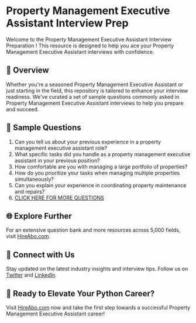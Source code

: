 # Property Management Executive Assistant Interview Prep

Welcome to the Property Management Executive Assistant Interview Preparation ! This resource is designed to help you ace your Property Management Executive Assistant interviews with confidence.

## 🚀 Overview

Whether you're a seasoned Property Management Executive Assistant or just starting in the field, this repository is tailored to enhance your interview readiness. We've curated a set of sample questions commonly asked in Property Management Executive Assistant interviews to help you prepare and succeed.

## 📝 Sample Questions

1. Can you tell us about your previous experience in a property management executive assistant role?
2. What specific tasks did you handle as a property management executive assistant in your previous position?
3. How comfortable are you with managing a large portfolio of properties?
4. How do you prioritize your tasks when managing multiple properties simultaneously?
5. Can you explain your experience in coordinating property maintenance and repairs?
6. [CLICK HERE FOR MORE QUESTIONS](https://hireabo.com/job/21_1_26/Property%20Management%20Executive%20Assistant)

## 🌐 Explore Further

For an extensive question bank and more resources across 5,000 fields, visit [HireAbo.com](https://www.hireabo.com).

## 📱 Connect with Us

Stay updated on the latest industry insights and interview tips. Follow us on [Twitter](https://twitter.com/hireabo) and [LinkedIn](https://www.linkedin.com/in/hire-abo-3609972a8/).

## 🚀 Ready to Elevate Your Python Career?

Visit [HireAbo.com](https://www.hireabo.com) now and take the first step towards a successful Property Management Executive Assistant career!
